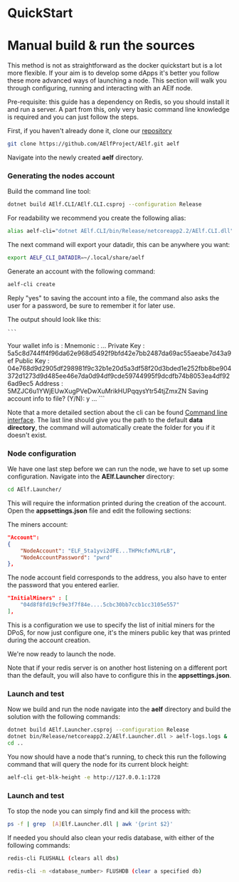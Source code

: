 # QuickStart

# Manual build & run the sources

This method is not as straightforward as the docker quickstart but is a lot more flexible. If your aim is to develop some dApps it's better you follow these more advanced ways of launching a node. This section will walk you through configuring, running and interacting with an AElf node.

Pre-requisite: this guide has a dependency on Redis, so you should install it and run a server. A part from this, only very basic command line knowledge is required and you can just follow the steps.

First, if you haven't already done it, clone our [repository](https://github.com/AElfProject/AElf)

```bash
git clone https://github.com/AElfProject/AElf.git aelf
```
Navigate into the newly created **aelf** directory. 

### Generating the nodes account

Build the command line tool:
```bash
dotnet build AElf.CLI/AElf.CLI.csproj --configuration Release
```

For readability we recommend you create the following alias:

```bash
alias aelf-cli="dotnet AElf.CLI/bin/Release/netcoreapp2.2/AElf.CLI.dll"
```

The next command will export your datadir, this can be anywhere you want:
```bash
export AELF_CLI_DATADIR=~/.local/share/aelf
```

Generate an account with the following command:

```bash
aelf-cli create
```
Reply "yes" to saving the account into a file, the command also asks the user for a password, be sure to remember it for later use.

The output should look like this:

    ```
Your wallet info is :
Mnemonic    : ...
Private Key : 5a5c8d744ff4f96da62e968d5492f9bfd42e7bb2487da69ac55aeabe7d43a9ef
Public Key : 04e768d9d2905df298981f9c32b1e20d5a3df58f20d3bded1e252fbb8be904372d1273d9d485ee46e7da0d94df9cde59744995f9dcdfb74b8053ea4df926ad9ec5
Address     : 5MZJC6u1YWjEUwXugPVeDwXuMrikHUPqqysYtr54tjZmxZN
Saving account info to file? (Y/N): y
...
    ```

Note that a more detailed section about the cli can be found [Command line interface](../cli/cli.md). 
The last line should give you the path to the default **data directory**, the command will automatically create the folder for you if it doesn't exist.

### Node configuration
We have one last step before we can run the node, we have to set up some configuration. Navigate into the **AElf.Launcher** directory:

```bash
cd AElf.Launcher/
```

This will require the information printed during the creation of the account. Open the **appsettings.json** file and edit the following sections:

The miners account:
```json
"Account": 
{
    "NodeAccount": "ELF_5ta1yvi2dFE...THPHcfxMVLrLB",
    "NodeAccountPassword": "pwrd"
},
```
The node account field corresponds to the address, you also have to enter the password that you entered earlier.

```json
"InitialMiners" : [
    "04d8f8fd19cf9e3f7f84e....5cbc30bb7ccb1cc3105e557"
],
```
This is a configuration we use to specify the list of initial miners for the DPoS, for now just configure one, it's the miners public key that was printed during the account creation.

We're now ready to launch the node.

Note that if your redis server is on another host listening on a different port than the default, you will also have to configure this in the **appsettings.json**.

### Launch and test
Now we build and run the node navigate into the **aelf** directory and build the solution with the following commands:

```bash
dotnet build AElf.Launcher.csproj --configuration Release
dotnet bin/Release/netcoreapp2.2/AElf.Launcher.dll > aelf-logs.logs &
cd ..
```

You now should have a node that's running, to check this run the following command that will query the node for its current block height:

```bash
aelf-cli get-blk-height -e http://127.0.0.1:1728
```

### Launch and test

To stop the node you can simply find and kill the process with:

```bash
ps -f | grep  [A]Elf.Launcher.dll | awk '{print $2}'
```

If needed you should also clean your redis database, with either of the following commands:

```bash
redis-cli FLUSHALL (clears all dbs)
```
```bash
redis-cli -n <database_number> FLUSHDB (clear a specified db)
```

